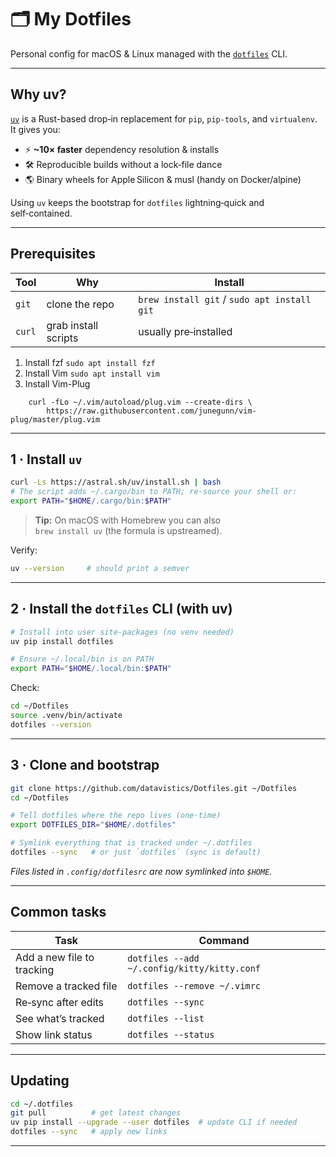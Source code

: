 # 🗂️ My Dotfiles

Personal config for macOS & Linux managed with the [`dotfiles`](https://pypi.org/project/dotfiles/) CLI.

---

## Why uv?

[`uv`](https://github.com/astral-sh/uv) is a Rust-based drop‑in replacement for `pip`, `pip-tools`, and `virtualenv`.  
It gives you:

* ⚡ **~10× faster** dependency resolution & installs  
* 🛠️ Reproducible builds without a lock‑file dance  
* 🌎 Binary wheels for Apple Silicon & musl (handy on Docker/alpine)

Using `uv` keeps the bootstrap for `dotfiles` lightning‑quick and self‑contained.

---

## Prerequisites

| Tool | Why | Install |
|------|-----|---------|
| `git` | clone the repo | `brew install git` / `sudo apt install git` |
| `curl` | grab install scripts | usually pre‑installed |

1. Install fzf
`sudo apt install fzf`
2. Install Vim
`sudo apt install vim`
3. Install Vim-Plug
```shell
    curl -fLo ~/.vim/autoload/plug.vim --create-dirs \
        https://raw.githubusercontent.com/junegunn/vim-plug/master/plug.vim
```

---

## 1 · Install `uv`

```bash
curl -Ls https://astral.sh/uv/install.sh | bash
# The script adds ~/.cargo/bin to PATH; re‑source your shell or:
export PATH="$HOME/.cargo/bin:$PATH"
```

> **Tip:** On macOS with Homebrew you can also  
> `brew install uv` (the formula is upstreamed).

Verify:

```bash
uv --version     # should print a semver
```

---

## 2 · Install the `dotfiles` CLI (with uv)

```bash
# Install into user site‑packages (no venv needed)
uv pip install dotfiles

# Ensure ~/.local/bin is on PATH
export PATH="$HOME/.local/bin:$PATH"
```

Check:

```bash
cd ~/Dotfiles
source .venv/bin/activate
dotfiles --version
```

---

## 3 · Clone and bootstrap

```bash
git clone https://github.com/datavistics/Dotfiles.git ~/Dotfiles
cd ~/Dotfiles

# Tell dotfiles where the repo lives (one‑time)
export DOTFILES_DIR="$HOME/.dotfiles"

# Symlink everything that is tracked under ~/.dotfiles
dotfiles --sync   # or just `dotfiles` (sync is default)
```

*Files listed in `.config/dotfilesrc` are now symlinked into `$HOME`.*

---

## Common tasks

| Task | Command |
|------|---------|
| Add a new file to tracking | `dotfiles --add ~/.config/kitty/kitty.conf` |
| Remove a tracked file      | `dotfiles --remove ~/.vimrc` |
| Re‑sync after edits        | `dotfiles --sync` |
| See what’s tracked         | `dotfiles --list` |
| Show link status           | `dotfiles --status` |

---

## Updating

```bash
cd ~/.dotfiles
git pull          # get latest changes
uv pip install --upgrade --user dotfiles  # update CLI if needed
dotfiles --sync   # apply new links
```

---
